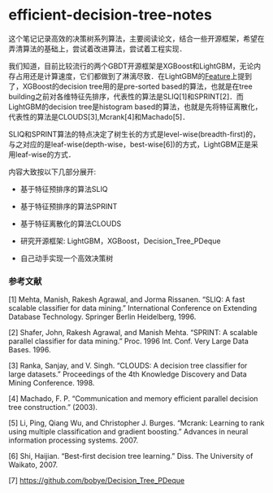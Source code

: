 # efficient-decision-tree-notes

这个笔记记录高效的决策树系列算法，主要阅读论文，结合一些开源框架，希望在弄清算法的基础上，尝试着改进算法，尝试着工程实现．

我们知道，目前比较流行的两个GBDT开源框架是XGBoost和LightGBM，无论内存占用还是计算速度，它们都做到了淋漓尽致．在LightGBM的[Feature](http://lightgbm.readthedocs.io/en/latest/Features.html)上提到了，XGBoost的decision tree用的是pre-sorted based的算法，也就是在tree building之前对各维特征先排序，代表性的算法是SLIQ[1]和SPRINT[2]．而LightGBM的decision tree是histogram based的算法，也就是先将特征离散化，代表性的算法是CLOUDS[3],Mcrank[4]和Machado[5]．

SLIQ和SPRINT算法的特点决定了树生长的方式是level-wise(breadth-first)的，与之对应的是leaf-wise(depth-wise，best-wise[6])的方式，LightGBM正是采用leaf-wise的方式．

内容大致按以下几部分展开:

- 基于特征预排序的算法SLIQ

- 基于特征预排序的算法SPRINT

- 基于特征离散化的算法CLOUDS

- 研究开源框架: LightGBM，XGBoost，Decision_Tree_PDeque

- 自己动手实现一个高效决策树


### 参考文献


[1] Mehta, Manish, Rakesh Agrawal, and Jorma Rissanen. “SLIQ: A fast scalable classifier for data mining.” International Conference on Extending Database Technology. Springer Berlin Heidelberg, 1996.

[2] Shafer, John, Rakesh Agrawal, and Manish Mehta. “SPRINT: A scalable parallel classifier for data mining.” Proc. 1996 Int. Conf. Very Large Data Bases. 1996.

[3] Ranka, Sanjay, and V. Singh. “CLOUDS: A decision tree classifier for large datasets.” Proceedings of the 4th Knowledge Discovery and Data Mining Conference. 1998.

[4] Machado, F. P. “Communication and memory efficient parallel decision tree construction.” (2003).

[5] Li, Ping, Qiang Wu, and Christopher J. Burges. “Mcrank: Learning to rank using multiple classification and gradient boosting.” Advances in neural information processing systems. 2007.

[6] Shi, Haijian. “Best-first decision tree learning.” Diss. The University of Waikato, 2007.

[7] https://github.com/bobye/Decision_Tree_PDeque

